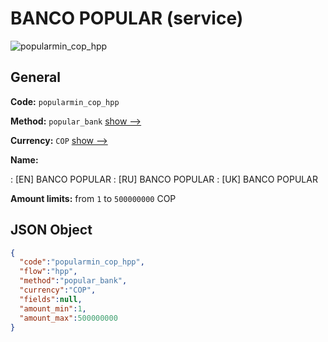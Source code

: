 
# BANCO POPULAR (service) 
![popularmin_cop_hpp](https://static.openfintech.io/payment_methods/popularmin_cop_hpp/logo.svg?w=400&c=v0.59.26#w200)  

## General 
 
**Code:** `popularmin_cop_hpp` 
 
**Method:** `popular_bank` 
 [show -->](/payment-methods/popular_bank/) 
 
**Currency:** `COP` [show -->](/currencies/COP/) 
 
**Name:** 
 
:	[EN] BANCO POPULAR 
:	[RU] BANCO POPULAR 
:	[UK] BANCO POPULAR 
 
**Amount limits:** from `1` to `500000000` COP 

## JSON Object 

```json
{
  "code":"popularmin_cop_hpp",
  "flow":"hpp",
  "method":"popular_bank",
  "currency":"COP",
  "fields":null,
  "amount_min":1,
  "amount_max":500000000
}
```  

